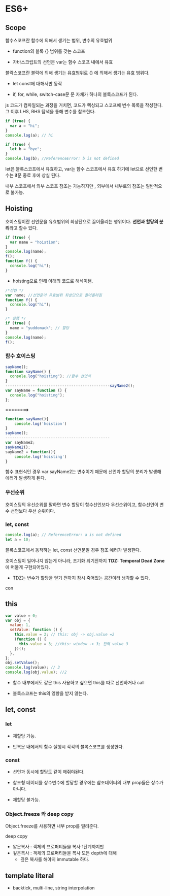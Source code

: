 # ES6+

## Scope

함수스코프란 함수에 의해서 생기는 범위, 변수의 유효범위

- function의 블록 {} 범위를 갖는 스코프

- 자바스크립트의 선언문 var는 함수 스코프 내에서 유효

블락스코프란 블락에 의해 생기는 유효범위로 {} 에 의해서 생기는 유효 범위다.

- let const에 대해서만 동작

- if, for, while, switch-case문
  문 자체가 하나의 블록스코프가 된다.

js 코드가 컴파일되는 과정을 거치면, 코드가 렉싱되고 스코프에 변수 목록을 작성한다. 그 이후 LHS, RHS 탐색을 통해 변수를 참조한다.

```jsx
if (true) {
  var a = "hi";
}
console.log(a); // hi

if (true) {
  let b = "bye";
}
console.log(b); //ReferenceError: b is not defined
```

let은 블록스코프에서 유효하고, var는 함수 스코프에서 유효 하기에 let으로 선언한 변수는 if문 종료 후에 상실 된다.

내부 스코프에서 외부 스코프 참조는 가능하지만 , 외부에서 내부로의 참조는 일반적으로 불가능.

## Hoisting

호이스팅이란 선언문을 유효범위의 최상단으로 끌어올리는 행위이다. **선언과 할당의 분리**라고 할수 있다.

```jsx
if (true) {
  var name = "hoistion";
}
console.log(name);
f();
function f() {
  console.log("hi");
}
```

- hoisting으로 인해 아래의 코드로 해석이됌.

```jsx
/*선언 */
var name; //선언문이 유효범위 최상단으로 끌어올려짐
function f() {
  console.log("hi");
}

/* 실행 */
if (true) {
  name = "yuddomack"; // 할당
}
console.log(name);
f();
```

### 함수 호이스팅

```jsx
sayName();
function sayName() {
  console.log("hoisting"); //함수 선언식
}
----------------------------------------------sayName2();
var sayName = function () {
  console.log("hoisting");
};
```

========>

```jsx
function sayName(){
    console.log('hoistion')
}
sayName();
----------------------------------------------
var sayName2;
sayName2();
sayName2 = function(){
    console.log('hoisting')
}
```

함수 표현식인 경우 var sayName2는 변수이기 때문에 선언과 할당의 분리가 발생해 에러가 발생하게 된다.

### 우선순위

호이스팅의 우선순위를 말하면 변수 할당이 함수선언보다 우선순위이고, 함수선언이 변수 선언보다 우선 순위이다.

### let, const

```jsx
console.log(a); // ReferenceError: a is not defined
let a = 10;
```

블록스코프에서 동작하는 let, const 선언문일 경우 참조 에러가 발생한다.

호이스팅이 일어나지 않는게 아니라, 초기화 되기전까지 **TDZ: Temporal Dead Zone**에 머물게 구현되어있다.

- TDZ는 변수가 할당을 얻기 전까지 잠시 죽어있는 공간이라 생각할 수 있다.

con

## this

```jsx
var value = 0;
var obj = {
  value: 1,
  setValue: function () {
    this.value = 2; // this: obj -> obj.value =2
    (function () {
      this.value = 3; //this: window -> 3; 전역 value 3
    })();
  },
};
obj.setValue();
console.log(value); // 3
console.log(obj.value); //2
```

- 함수 내부에서도 같은 this 사용하고 싶으면 this를 따로 선언하거나 call

- 블록스코프는 this의 영향을 받지 않는다.

## let, const

### let

- 재할당 가능.

- 반복문 내에서의 함수 실행시 각각의 블록스코프를 생성한다.

### const

- 선언과 동시에 할당도 같이 해줘야된다.

- 참조형 데이터를 상수변수에 할당할 경우에는 참조데이터의 내부 prop들은 상수가 아니다.

- 재할당 불가능.

### Object.freeze 와 deep copy

Object.freeze를 사용하면 내부 prop를 얼려준다.

deep copy

- 얕은복사 : 객체의 프로퍼티들을 복사 1단계까지만
- 깊은복사 : 객체의 프로퍼티들을 복사 모든 depth에 대해
  - 깊은 복사를 해야지 immutable 하다.

## template literal

- backtick, multi-line, string interpolation
